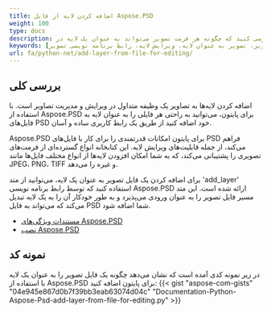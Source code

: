 ```yaml
---
title: اضافه کردن لایه از فایل Aspose.PSD
weight: 100
type: docs
description: بررسی کنید که چگونه هر فرمت تصویر می‌تواند به عنوان یک لایه در Aspose.PSD استفاده شود.
keywords: [اضافه کردن لایه، فرمت تصویر، تصویر به عنوان لایه، ویرایش لایه، رابط برنامه نویسی تصویر PSD، پایتون، نمونه کد]
url: fa/python-net/add-layer-from-file-for-editing/
---
```


## **بررسی کلی**

اضافه کردن لایه‌ها به تصاویر یک وظیفه متداول در ویرایش و مدیریت تصاویر است. با استفاده از Aspose.PSD برای پایتون، می‌توانید به راحتی هر فایلی را به عنوان لایه به فایل‌های PSD خود اضافه کنید از طریق یک رابط کاربری ساده و آسان.

Aspose.PSD برای پایتون امکانات قدرتمندی را برای کار با فایل‌های PSD فراهم می‌کند، از جمله قابلیت‌های ویرایش لایه. این کتابخانه انواع گسترده‌ای از فرمت‌های تصویری را پشتیبانی می‌کند، که به شما امکان افزودن لایه‌ها از انواع مختلف فایل‌ها مانند JPEG، PNG، TIFF و غیره را می‌دهد.

برای اضافه کردن یک فایل تصویر به عنوان یک لایه، می‌توانید از متد 'add_layer' استفاده کنید که توسط رابط برنامه نویسی Aspose.PSD ارائه شده است. این متد مسیر فایل تصویر را به عنوان ورودی می‌پذیرد و به طور خودکار آن را به یک لایه تبدیل می‌کند که می‌تواند به فایل PSD شما اضافه شود.

<div class="code-sample">
    <ul class="link-list">        
        <li class="link-item"><a href="https://docs.aspose.com/psd/python-net/features/">مستندات ویژگی‌های Aspose.PSD</a></li>
        <li class="link-item"><a href="https://docs.aspose.com/psd/python-net/installation/">نصب Aspose.PSD</a></li>
    </ul>
</div>

## **نمونه کد**
در زیر نمونه کدی آمده است که نشان می‌دهد چگونه یک فایل تصویر را به عنوان یک لایه با استفاده از Aspose.PSD برای پایتون اضافه کنید:
{{< gist "aspose-com-gists" "04e945e867d0b7f39bb3eab63074d04c" "Documentation-Python-Aspose-Psd-add-layer-from-file-for-editing.py" >}}
